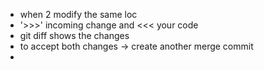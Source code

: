 - when 2 modify the same loc
- '>>>' incoming change and <<< your code
- git diff shows the changes
- to accept both changes -> create another merge commit
-